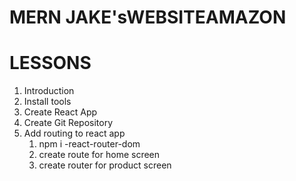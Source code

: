 # MERN JAKE'sWEBSITEAMAZON

# LESSONS

1. Introduction
2. Install tools
3. Create React App
4. Create Git Repository
5. Add routing to react app
   1. npm i -react-router-dom
   2. create route for home screen
   3. create router for product screen
